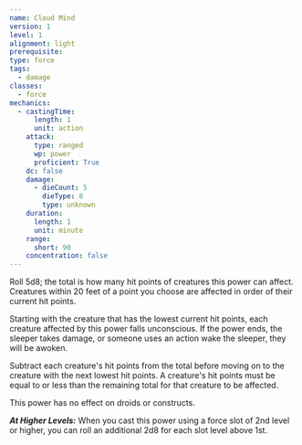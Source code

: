```yaml
---
name: Cloud Mind
version: 1
level: 1
alignment: light
prerequisite: 
type: force
tags:
  - damage
classes:
  - force
mechanics:
  - castingTime:
      length: 1
      unit: action
    attack:
      type: ranged
      wp: power
      proficient: True
    dc: false
    damage:
      - dieCount: 5
        dieType: 8
        type: unknown
    duration:
      length: 1
      unit: minute
    range:
      short: 90
    concentration: false
---
```

Roll 5d8; the total is how many hit points of creatures this power can affect. Creatures within 20 feet of a point you choose are affected in order of their current hit points.

Starting with the creature that has the lowest current hit points, each creature affected by this power falls unconscious. If the power ends, the sleeper takes damage, or someone uses an action wake the sleeper, they will be awoken.

Subtract each creature's hit points from the total before moving on to the creature with the next lowest hit points. A creature's hit points must be equal to or less than the remaining total for that creature to be affected.

This power has no effect on droids or constructs.

***__At Higher Levels__:*** When you cast this power using a force slot of 2nd level or higher, you can roll an additional 2d8 for each slot level above 1st. 
    
